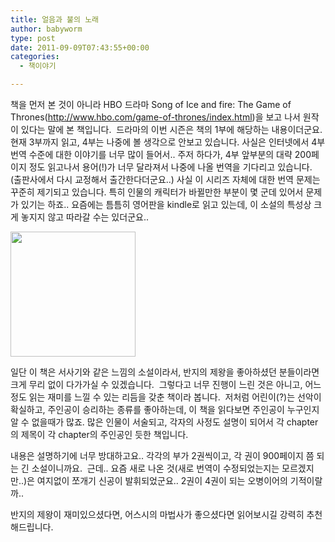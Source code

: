 ```yaml
---
title: 얼음과 불의 노래
author: babyworm
type: post
date: 2011-09-09T07:43:55+00:00
categories:
  - 책이야기

---
```


책을 먼저 본 것이 아니라 HBO 드라마 Song of Ice and fire: The Game of Thrones(<http://www.hbo.com/game-of-thrones/index.html>)을 보고 나서 원작이 있다는 말에 본 책입니다.&nbsp;
드라마의 이번 시즌은 책의 1부에 해당하는 내용이더군요.&nbsp;
현재 3부까지 읽고, 4부는 나중에 볼 생각으로 안보고 있습니다.
사실은 인터넷에서 4부 번역 수준에 대한 이야기를 너무 많이 들어서.. 주저 하다가, 4부 앞부분의 대략 200페이지 정도 읽고나서 용어(!)가 너무 달라져서 나중에 나올 번역을 기다리고 있습니다. (출판사에서 다시 교정해서 출간한다더군요..)
사실 이 시리즈 자체에 대한 번역 문제는 꾸준히 제기되고 있습니다. 특히 인물의 캐릭터가 바뀔만한 부분이 몇 군데 있어서 문제가 있기는 하죠..
요즘에는 틈틈히 영어판을 kindle로 읽고 있는데, 이 소설의 특성상 크게 놓지지 않고 따라갈 수는 있더군요..&nbsp;

<img decoding="async" src="https://contents.kyobobook.co.kr/sih/fit-in/458x0/pdt/9788987976624.jpg" width = 200  />


일단 이 책은 서사기와 같은 느낌의 소설이라서, 반지의 제왕을 좋아하셨던 분들이라면 크게 무리 없이 다가가실 수 있겠습니다.&nbsp;
그렇다고 너무 진행이 느린 것은 아니고, 어느 정도 읽는 재미를 느낄 수 있는 리듬을 갖춘 책이라 봅니다.&nbsp;
저처럼 어린이(?)는 선악이 확실하고, 주인공이 승리하는 종류를 좋아하는데, 이 책을 읽다보면 주인공이 누구인지 알 수 없을때가 많죠. 많은 인물이 서술되고, 각자의 사정도 설명이 되어서 각 chapter의 제목이 각 chapter의 주인공인 듯한 책입니다.&nbsp;

내용은 설명하기에 너무 방대하고요..
각각의 부가 2권씩이고, 각 권이 900페이지 쯤 되는 긴 소설이니까요.&nbsp;
근데.. 요즘 새로 나온 것(새로 번역이 수정되었는지는 모르겠지만..)은 여지없이 쪼개기 신공이 발휘되었군요.. 2권이 4권이 되는 오병이어의 기적이랄까..&nbsp;

반지의 제왕이 재미있으셨다면, 어스시의 마법사가 좋으셨다면 읽어보시길 강력히 추천해드립니다.&nbsp;
